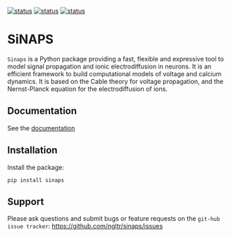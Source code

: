 [![status](https://joss.theoj.org/papers/d47fbf887ce21cf686a56bac1b36817e/status.svg)](https://joss.theoj.org/papers/d47fbf887ce21cf686a56bac1b36817e)
[![status](https://img.shields.io/pypi/v/sinaps?color=green)](https://pypi.org/project/SiNAPS/)
[![status](https://github.com/ngltr/sinaps/workflows/pytest/badge.svg)]()

# SiNAPS

`Sinaps` is a Python package providing a fast, flexible and expressive tool to model signal propagation and ionic electrodiffusion in neurons. It is an efficient framework to build computational models of voltage and calcium dynamics. It is based on the Cable theory for voltage propagation, and the Nernst-Planck equation for the electrodiffusion of ions.

## Documentation

See the [documentation](https://math.unice.fr/~guerrier/sinaps_doc)

## Installation

Install the package:

    pip install sinaps


## Support

Please ask questions and submit bugs or feature requests on the
`git-hub issue tracker`: https://github.com/ngltr/sinaps/issues


